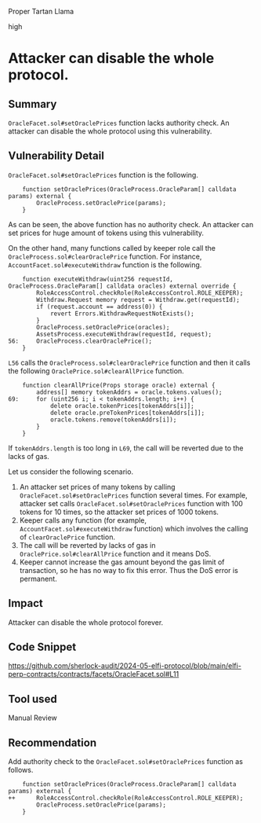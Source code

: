 Proper Tartan Llama

high

# Attacker can disable the whole protocol.

## Summary
`OracleFacet.sol#setOraclePrices` function lacks authority check.
An attacker can disable the whole protocol using this vulnerability.

## Vulnerability Detail
`OracleFacet.sol#setOraclePrices` function is the following.
```solidity
    function setOraclePrices(OracleProcess.OracleParam[] calldata params) external {
        OracleProcess.setOraclePrice(params);
    }
```
As can be seen, the above function has no authority check.
An attacker can set prices for huge amount of tokens using this vulnerability.

On the other hand, many functions called by keeper role call the `OracleProcess.sol#clearOraclePrice` function.
For instance, `AccountFacet.sol#executeWithdraw` function is the following.
```solidity
    function executeWithdraw(uint256 requestId, OracleProcess.OracleParam[] calldata oracles) external override {
        RoleAccessControl.checkRole(RoleAccessControl.ROLE_KEEPER);
        Withdraw.Request memory request = Withdraw.get(requestId);
        if (request.account == address(0)) {
            revert Errors.WithdrawRequestNotExists();
        }
        OracleProcess.setOraclePrice(oracles);
        AssetsProcess.executeWithdraw(requestId, request);
56:     OracleProcess.clearOraclePrice();
    }
```
`L56` calls the `OracleProcess.sol#clearOraclePrice` function and then it calls the following `OraclePrice.sol#clearAllPrice` function.
```solidity
    function clearAllPrice(Props storage oracle) external {
        address[] memory tokenAddrs = oracle.tokens.values();
69:     for (uint256 i; i < tokenAddrs.length; i++) {
            delete oracle.tokenPrices[tokenAddrs[i]];
            delete oracle.preTokenPrices[tokenAddrs[i]];
            oracle.tokens.remove(tokenAddrs[i]);
        }
    }
```
If `tokenAddrs.length` is too long in `L69`, the call will be reverted due to the lacks of gas.

Let us consider the following scenario.
1. An attacker set prices of many tokens by calling `OracleFacet.sol#setOraclePrices` function several times. For example, attacker set calls `OracleFacet.sol#setOraclePrices` function with 100 tokens for 10 times, so the attacker set prices of 1000 tokens.
2. Keeper calls any function (for example, `AccountFacet.sol#executeWithdraw` function) which involves the calling of `clearOraclePrice` function.
3. The call will be reverted by lacks of gas in `OraclePrice.sol#clearAllPrice` function and it means DoS.
4. Keeper cannot increase the gas amount beyond the gas limit of transaction, so he has no way to fix this error. Thus the DoS error is permanent.

## Impact
Attacker can disable the whole protocol forever.

## Code Snippet
https://github.com/sherlock-audit/2024-05-elfi-protocol/blob/main/elfi-perp-contracts/contracts/facets/OracleFacet.sol#L11

## Tool used
Manual Review

## Recommendation
Add authority check to the `OracleFacet.sol#setOraclePrices` function as follows.
```solidity
    function setOraclePrices(OracleProcess.OracleParam[] calldata params) external {
++      RoleAccessControl.checkRole(RoleAccessControl.ROLE_KEEPER);
        OracleProcess.setOraclePrice(params);
    }
```